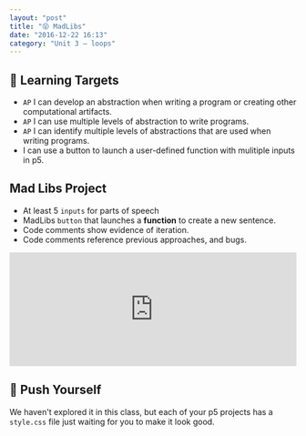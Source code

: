 ```yaml
---
layout: "post"
title: "😝 MadLibs"
date: "2016-12-22 16:13"
category: "Unit 3 – loops"
---
```


## 🎯 Learning Targets
- `AP` I can develop an abstraction when writing a program or creating other computational artifacts.
- `AP` I can use multiple levels of abstraction to write programs.
- `AP` I can identify multiple levels of abstractions that are used when writing programs.
- I can use a button to launch a user-defined function with mulitiple inputs in p5.

## Mad Libs Project
- At least 5 `inputs` for parts of speech
- MadLibs `button` that launches a **function** to create a new sentence.
- Code comments show evidence of iteration.
- Code comments reference previous approaches, and bugs.

<iframe src="http://alpha.editor.p5js.org/embed/r1apMdu4e" height ="200px" width = "100%" frameborder="0"></iframe>

## 📌 Push Yourself
We haven't explored it in this class, but each of your p5 projects has a `style.css` file just waiting for you to make it look good.
